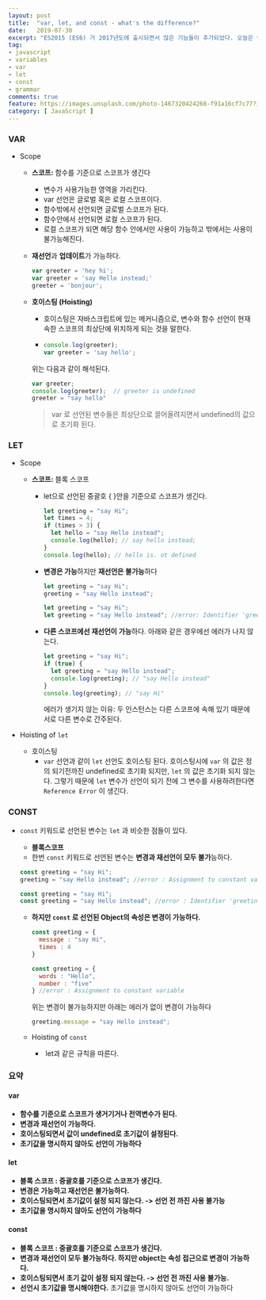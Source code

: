 ```yaml
---
layout: post
title:  "var, let, and const - what's the difference?"
date:   2019-07-30
excerpt: "ES2015 (ES6) 가 2017년도에 출시되면서 많은 기능들이 추가되었다. 오늘은 var과 let 그리고 const의 각각의 특징과 사용용도에 대해 알아보았다."
tag:
- javascript
- variables
- var
- let
- const
- grammar
comments: true
feature: https://images.unsplash.com/photo-1467320424268-f91a16cf7c77?ixlib=rb-1.2.1&ixid=eyJhcHBfaWQiOjEyMDd9&auto=format&fit=crop&w=1500&q=80
category: [ JavaScript ]
---
```


### VAR

- Scope

  - **스코프:** 함수를 기준으로 스코프가 생긴다

    - 변수가 사용가능한 영역을 가리킨다.
    - var 선언은 글로벌 혹은 로컬 스코프이다.
    - 함수밖에서 선언되면 글로벌 스코프가 된다.
    - 함수안에서 선언되면 로컬 스코프가 된다.
    - 로컬 스코프가 되면 해당 함수 안에서만 사용이 가능하고 밖에서는 사용이 불가능해진다.

  - **재선언**과 **업데이트**가 가능하다.

    ```js
    var greeter = 'hey hi';
    var greeter = 'say Hello instead;'
    greeter = 'bonjour';
    ```

  - **호이스팅 (Hoisting)**

    - 호이스팅은 자바스크립트에 있는 메커니즘으로, 변수와 함수 선언이 현재 속한 스코프의 최상단에 위치하게 되는 것을 말한다. 

    - ```js
      console.log(greeter);
      var greeter = 'say hello';
      ```

    위는 다음과 같이 해석된다.

    ```js
    var greeter;
    console.log(greeter);  // greeter is undefined
    greeter = "say hello"
    ```

    > var 로 선언된 변수들은 최상단으로 끌어올려지면서 undefined의 값으로 초기화 된다.


### LET

- Scope

  - **스코프:** 블록 스코프

    - let으로 선언된 중괄호 { }안을 기준으로 스코프가 생긴다.

      ```js
      let greeting = "say Hi";
      let times = 4;
      if (times > 3) {
        let hello = "say Hello instead";
        console.log(hello); // say hello instead;
      }
      console.log(hello); // hello is. ot defined
      ```

    - **변경은 가능**하지만 **재선언은 불가능**하다

      ```js
      let greeting = "say Hi";
      greeting = "say Hello instead";
      ```

      ```js
      let greeting = "say Hi";
      let greeting = "say Hello instead"; //error: Identifier 'greeting' has already been declared
      ```

    - **다른 스코프에선 재선언이 가능**하다. 아래와 같은 경우에선 에러가 나지 않는다.

      ```js
      let greeting = "say Hi";
      if (true) {
        let greeting = "say Hello instead";
        console.log(greeting); // "say Hello instead"
      }
      console.log(greeting); // "say Hi"
      ```

      에러가 생기지 않는 이유: 두 인스턴스는 다른 스코프에 속해 있기 때문에 서로 다른 변수로 간주된다.

- Hoisting of `let` 

  - 호이스팅
    - `var` 선언과 같이 `let` 선언도 호이스팅 된다. 호이스팅시에 `var` 의 값은 정의 되기전까진 undefined로 초기화 되지만, `let` 의 값은 초기화 되지 않는다. 그렇기 때문에 `let` 변수가 선언이 되기 전에 그 변수를 사용하려한다면 `Reference Error` 이 생긴다.

### CONST

- `const` 키워드로 선언된 변수는 `let` 과 비슷한 점들이 있다.

  - **블록스코프**
  - 한번 `const` 키워드로 선언된 변수는 **변경과 재선언이 모두 불가**능하다.

  ```js
  const greeting = "say Hi";
  greeting = "say Hello instead"; //error : Assignment to constant variable
  ```

  ```js
  const greeting = "say Hi";
  const greeting = "say Hello instead"; //error : Identifier 'greeting' has already been declared
  ```

  - **하지만 `const` 로 선언된 Object의 속성은 변경이 가능하다.** 

    ```js
    const greeting = {
      message : "say Hi",
      times : 4
    }
    
    const greeting = {
      words : "Hello",
      number : "five"
    } //error : Assignment to constant variable
    ```

    위는 변경이 불가능하지만 아래는 에러가 없이 변경이 가능하다

    ```js
    greeting.message = "say Hello instead";
    ```

  - Hoisting of `const` 
    - ​	let과 같은 규칙을 따른다.

### **요약**

#### **var**

- **함수를 기준으로 스코프가 생거기거나 전역변수가 된다.**
- **변경과 재선언이 가능하다.**
- **호이스팅되면서 값이 undefined로 초기값이 설정된다.**
- **초기값을 명시하지 않아도 선언이 가능하다**

#### **let**

- **블록 스코프 : 중괄호를 기준으로 스코프가 생긴다.**
- **변경은 가능하고 재선언은 불가능하다.**
- **호이스팅되면서 초기값이 설정 되지 않는다. -> 선언 전 까진 사용 불가능**
- **초기값을 명시하지 않아도 선언이 가능하다**

#### **const**

- **블록 스코프 : 중괄호를 기준으로 스코프가 생긴다.**
- **변경과 재선언이 모두 불가능하다. 하지만 object는 속성 접근으로 변경이 가능하다.**
- **호이스팅되면서 초기 값이 설정 되지 않는다. -> 선언 전 까진 사용 불가능.**
- **선언시 초기값을 명시해야한다.** 초기값을 명시하지 않아도 선언이 가능하다

